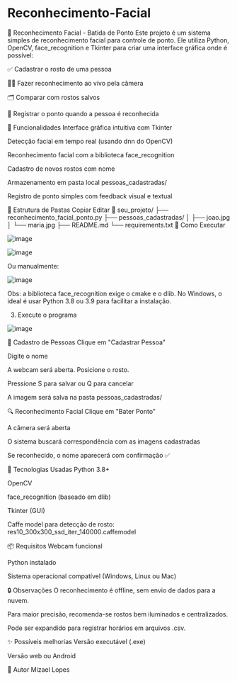 # Reconhecimento-Facial
🧠 Reconhecimento Facial - Batida de Ponto
Este projeto é um sistema simples de reconhecimento facial para controle de ponto. Ele utiliza Python, OpenCV, face_recognition e Tkinter para criar uma interface gráfica onde é possível:

✅ Cadastrar o rosto de uma pessoa

🕵️‍♂️ Fazer reconhecimento ao vivo pela câmera

🗂 Comparar com rostos salvos

💬 Registrar o ponto quando a pessoa é reconhecida

📸 Funcionalidades
Interface gráfica intuitiva com Tkinter

Detecção facial em tempo real (usando dnn do OpenCV)

Reconhecimento facial com a biblioteca face_recognition

Cadastro de novos rostos com nome

Armazenamento em pasta local pessoas_cadastradas/

Registro de ponto simples com feedback visual e textual

📁 Estrutura de Pastas
Copiar
Editar
📂 seu_projeto/
├── reconhecimento_facial_ponto.py
├── pessoas_cadastradas/
│   ├── joao.jpg
│   └── maria.jpg
├── README.md
└── requirements.txt
🚀 Como Executar

![image](https://github.com/user-attachments/assets/899e2534-ed6b-41d3-a63e-cffae2fccf85)

![image](https://github.com/user-attachments/assets/dc49789b-9956-4fce-9596-0151eef44830)

Ou manualmente:

![image](https://github.com/user-attachments/assets/dfcd7b66-857f-4e90-a571-39c2a74b4fc5)

Obs: a biblioteca face_recognition exige o cmake e o dlib. No Windows, o ideal é usar Python 3.8 ou 3.9 para facilitar a instalação.

3. Execute o programa

![image](https://github.com/user-attachments/assets/f1e1e0a2-15bc-42a3-a70f-4c4bf335113d)



💾 Cadastro de Pessoas
Clique em "Cadastrar Pessoa"

Digite o nome

A webcam será aberta. Posicione o rosto.

Pressione S para salvar ou Q para cancelar

A imagem será salva na pasta pessoas_cadastradas/

🔍 Reconhecimento Facial
Clique em "Bater Ponto"

A câmera será aberta

O sistema buscará correspondência com as imagens cadastradas

Se reconhecido, o nome aparecerá com confirmação ✅

🧰 Tecnologias Usadas
Python 3.8+

OpenCV

face_recognition (baseado em dlib)

Tkinter (GUI)

Caffe model para detecção de rosto: res10_300x300_ssd_iter_140000.caffemodel

📦 Requisitos
Webcam funcional

Python instalado

Sistema operacional compatível (Windows, Linux ou Mac)

🔒 Observações
O reconhecimento é offline, sem envio de dados para a nuvem.

Para maior precisão, recomenda-se rostos bem iluminados e centralizados.

Pode ser expandido para registrar horários em arquivos .csv.

✨ Possíveis melhorias
Versão executável (.exe)

Versão web ou Android

👤 Autor
Mizael Lopes

